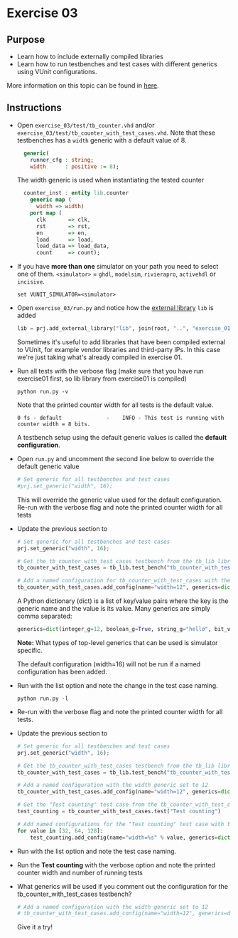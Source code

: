 # Exercise 03
## Purpose

* Learn how to include externally compiled libraries
* Learn how to run testbenches and test cases with different generics using VUnit configurations.

More information on this topic can be found in [here](http://vunit.github.io/py/ui.html#configurations).

## Instructions

* Open `exercise_03/test/tb_counter.vhd` and/or `exercise_03/test/tb_counter_with_test_cases.vhd`. Note that these testbenches has a `width` generic with a default value of 8.

    ``` vhdl
      generic(
        runner_cfg : string;
        width      : positive := 8);
    ```

    The width generic is used when instantiating the tested counter

    ``` vhdl
      counter_inst : entity lib.counter
        generic map (
          width => width)
        port map (
          clk       => clk,
          rst       => rst,
          en        => en,
          load      => load,
          load_data => load_data,
          count     => count);
    ```
* If you have **more than one** simulator on your path you need to select one of them. `<simulator>` = `ghdl`, `modelsim`, `rivierapro`, `activehdl` or `incisive`.

    ``` console
    set VUNIT_SIMULATOR=<simulator>
	```

* Open `exercise_03/run.py` and notice how the [external library](http://vunit.github.io/py/vunit.html#vunit.ui.VUnit.add_external_library) `lib` is added

  ``` python
  lib = prj.add_external_library("lib", join(root, "..", "exercise_01", "vunit_out", "<your simulator>", "libraries", "lib"))
  ```

  Sometimes it's useful to add libraries that have been compiled external to VUnit, for example vendor libraries and third-party IPs. In this case we're just taking what's already compiled in exercise 01.

* Run all tests with the verbose flag (make sure that you have run exercise01 first, so lib library from exercise01 is compiled)

    ``` console
    python run.py -v
    ```

    Note that the printed counter width for all tests is the default value.

    ``` console
    0 fs - default              -    INFO - This test is running with counter width = 8 bits.
    ```

    A testbench setup using the default generic values is called the __default configuration__.

* Open `run.py` and uncomment the second line below to override the default generic value

    ``` python
    # Set generic for all testbenches and test cases
    #prj.set_generic("width", 16);
    ```

    This will override the generic value used for the default configuration. Re-run with the verbose flag and note the printed counter width for all tests

* Update the previous section to

    ``` python
    # Set generic for all testbenches and test cases
    prj.set_generic("width", 16);

    # Get the tb_counter_with_test_cases testbench from the tb_lib library in which it has been compiled
    tb_counter_with_test_cases = tb_lib.test_bench("tb_counter_with_test_cases")

    # Add a named configuration for tb_counter_with_test_cases with the width generic set to 12
    tb_counter_with_test_cases.add_config(name="width=12", generics=dict(width=12))

    ```

    A Python dictionary (dict) is a list of key/value pairs where the key is the generic name and the value is its value.
    Many generics are simply comma separated:

    ``` python
    generics=dict(integer_g=12, boolean_g=True, string_g="hello", bit_vector_g = "10101010")
    ```

    __Note:__ What types of top-level generics that can be used is simulator specific.

    The default configuration (width=16) will not be run if a named configuration has been added.

* Run with the list option and note the change in the test case naming.

    ``` console
    python run.py -l
    ```

* Re-run with the verbose flag and note the printed counter width for all tests.

* Update the previous section to

    ``` python
    # Set generic for all testbenches and test cases
    prj.set_generic("width", 16);

    # Get the tb_counter_with_test_cases testbench from the tb_lib library in which it has been compiled
    tb_counter_with_test_cases = tb_lib.test_bench("tb_counter_with_test_cases")

    # Add a named configuration with the width generic set to 12
    tb_counter_with_test_cases.add_config(name="width=12", generics=dict(width=12))

    # Get the "Test counting" test case from the tb_counter_with_test_cases testbench
    test_counting = tb_counter_with_test_cases.test("Test counting")

    # Add named configurations for the "Test counting" test case with the width generic set to 32, 64, and 128
    for value in [32, 64, 128]:
        test_counting.add_config(name="width=%s" % value, generics=dict(width=value))
    ```

* Run with the list option and note the test case naming.

* Run the __Test counting__ with the verbose option and note the printed counter width and number of running tests

* What generics will be used if you comment out the configuration for the tb_counter_with_test_cases testbench?

    ``` python
    # Add a named configuration with the width generic set to 12
    # tb_counter_with_test_cases.add_config(name="width=12", generics=dict(width=12))
    ```

    Give it a try!

